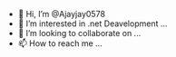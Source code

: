 - 👋 Hi, I’m @Ajayjay0578
- 👀 I’m interested in .net Deavelopment ...
- 💞️ I’m looking to collaborate on ...
- 📫 How to reach me ...

<!---
Ajayjay0578/Ajayjay0578 is a ✨ special ✨ repository because its `README.md` (this file) appears on your GitHub profile.
You can click the Preview link to take a look at your changes.
--->
